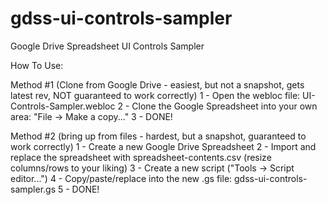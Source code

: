 gdss-ui-controls-sampler
========================

Google Drive Spreadsheet UI Controls Sampler

How To Use:

Method #1 (Clone from Google Drive - easiest, but not a snapshot, gets latest rev, NOT guaranteed to work correctly)
    1 - Open the webloc file: UI-Controls-Sampler.webloc
    2 - Clone the Google Spreadsheet into your own area: "File -> Make a copy..."
    3 - DONE!

Method #2 (bring up from files - hardest, but a snapshot, guaranteed to work correctly)
    1 - Create a new Google Drive Spreadsheet
    2 - Import and replace the spreadsheet with spreadsheet-contents.csv (resize columns/rows to your liking)
    3 - Create a new script ("Tools -> Script editor...")
    4 - Copy/paste/replace into the new .gs file: gdss-ui-controls-sampler.gs
    5 - DONE!
